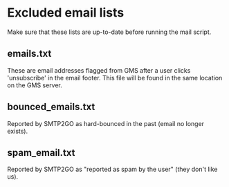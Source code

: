# Excluded email lists

Make sure that these lists are up-to-date before running the mail script.

## emails.txt

These are email addresses flagged from GMS after a user clicks 'unsubscribe' in
the email footer. This file will be found in the same location on the GMS
server.

## bounced_emails.txt

Reported by SMTP2GO as hard-bounced in the past (email no longer exists).

## spam_email.txt

Reported by SMTP2GO as "reported as spam by the user" (they don't like us).
